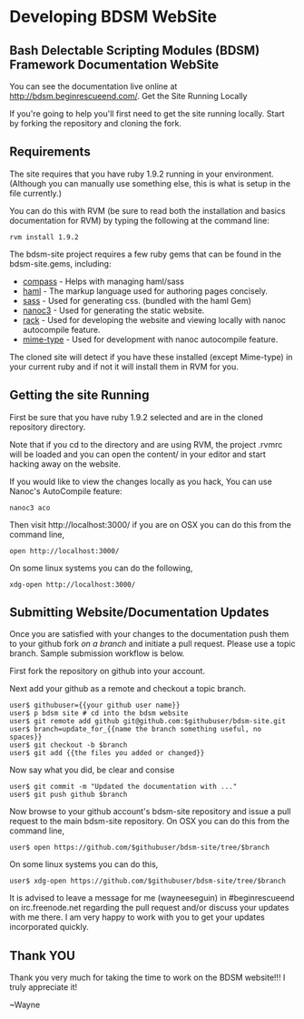 # Developing BDSM WebSite

## Bash Delectable Scripting Modules (BDSM) Framework Documentation WebSite

You can see the documentation live online at http://bdsm.beginrescueend.com/.
Get the Site Running Locally

If you're going to help you'll first need to get the site running locally.
Start by forking the repository and cloning the fork.

## Requirements

The site requires that you have ruby 1.9.2 running in your environment.
(Although you can manually use something else, this is what is setup in the
file currently.)

You can do this with RVM (be sure to read both the installation and basics
documentation for RVM) by typing the following at the command line:

    rvm install 1.9.2

The bdsm-site project requires a few ruby gems that can be found in the
bdsm-site.gems, including:

* [compass](http://compass-style.org/) - Helps with managing haml/sass
* [haml](http://haml-lang.com/) - The markup language used for authoring
pages concisely.
* [sass](http://sass-lang.com/) - Used for generating css. (bundled with the haml Gem)
* [nanoc3](http://nanoc.stoneship.org/) - Used for generating the static
website.
* [rack](http://guides.rubyonrails.org/rails_on_rack.html) - Used for
developing the website and viewing locally with nanoc autocompile feature.
* [mime-type](http://rubyforge.org/projects/mime-types/) - Used for
development with nanoc autocompile feature.

The cloned site will detect if you have these installed (except Mime-type) in
your current ruby and if not it will install them in RVM for you.

## Getting the site Running

First be sure that you have ruby 1.9.2 selected and are in the cloned repository
directory.

Note that if you cd to the directory and are using RVM, the project .rvmrc
will be loaded and you can open the content/ in your editor and start hacking
away on the website.

If you would like to view the changes locally as you hack, You can use Nanoc's
AutoCompile feature:

    nanoc3 aco

Then visit http://localhost:3000/ if you are on OSX you can do this from the command line,

    open http://localhost:3000/

On some linux systems you can do the following,

    xdg-open http://localhost:3000/

## Submitting Website/Documentation Updates

Once you are satisfied with your changes to the documentation push them to your
github fork *on a branch* and initiate a pull request. Please use a topic branch.
Sample submission workflow is below.

First fork the repository on github into your account.

Next add your github as a remote and checkout a topic branch.

    user$ githubuser={{your github user name}}
    user$ p bdsm site # cd into the bdsm website
    user$ git remote add github git@github.com:$githubuser/bdsm-site.git
    user$ branch=update_for_{{name the branch something useful, no spaces}}
    user$ git checkout -b $branch
    user$ git add {{the files you added or changed}}

Now say what you did, be clear and consise

    user$ git commit -m "Updated the documentation with ..."
    user$ git push github $branch

Now browse to your github account's bdsm-site repository and issue a pull request to the main bdsm-site repository. On OSX you can do this from the command line,

    user$ open https://github.com/$githubuser/bdsm-site/tree/$branch

On some linux systems you can do this,

    user$ xdg-open https://github.com/$githubuser/bdsm-site/tree/$branch

It is advised to leave a message for me (wayneeseguin) in #beginrescueend on irc.freenode.net regarding the pull request and/or discuss your updates with me there. I am very happy to work with you to get your updates incorporated quickly.

## Thank YOU

Thank you very much for taking the time to work on the BDSM website!!!
I truly appreciate it!

  ~Wayne

